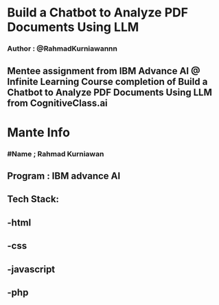 # Build a Chatbot to Analyze PDF Documents Using LLM

### Author : @RahmadKurniawannn

## Mentee assignment from IBM Advance AI @ Infinite Learning Course completion of Build a Chatbot to Analyze PDF Documents Using LLM from CognitiveClass.ai

# Mante Info

### #Name ; Rahmad Kurniawan

## Program : IBM advance AI

## Tech Stack:

## -html 
## -css 
## -javascript
## -php

